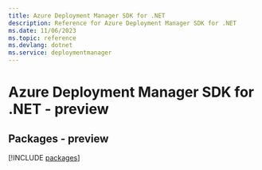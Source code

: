 ```yaml
---
title: Azure Deployment Manager SDK for .NET
description: Reference for Azure Deployment Manager SDK for .NET
ms.date: 11/06/2023
ms.topic: reference
ms.devlang: dotnet
ms.service: deploymentmanager
---
```

# Azure Deployment Manager SDK for .NET - preview
## Packages - preview
[!INCLUDE [packages](deployment-manager-index.md)]